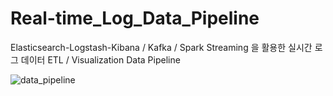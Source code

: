 # Real-time_Log_Data_Pipeline
Elasticsearch-Logstash-Kibana / Kafka / Spark Streaming 을 활용한 실시간 로그 데이터 ETL / Visualization Data Pipeline 


![data_pipeline](https://user-images.githubusercontent.com/20104945/91428662-7774b900-e899-11ea-9916-168e1b05cbeb.png)
